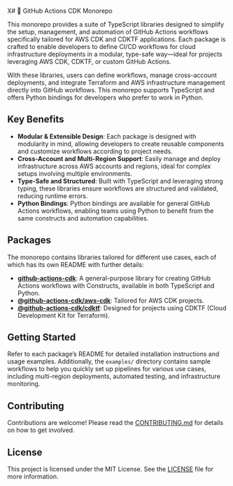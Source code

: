 X# 🚧 GitHub Actions CDK Monorepo

This monorepo provides a suite of TypeScript libraries designed to simplify the setup, management, and automation of GitHub Actions workflows specifically tailored for AWS CDK and CDKTF applications. Each package is crafted to enable developers to define CI/CD workflows for cloud infrastructure deployments in a modular, type-safe way—ideal for projects leveraging AWS CDK, CDKTF, or custom GitHub Actions.

With these libraries, users can define workflows, manage cross-account deployments, and integrate Terraform and AWS infrastructure management directly into GitHub workflows. This monorepo supports TypeScript and offers Python bindings for developers who prefer to work in Python.

## Key Benefits

- **Modular & Extensible Design**: Each package is designed with modularity in mind, allowing developers to create reusable components and customize workflows according to project needs.
- **Cross-Account and Multi-Region Support**: Easily manage and deploy infrastructure across AWS accounts and regions, ideal for complex setups involving multiple environments.
- **Type-Safe and Structured**: Built with TypeScript and leveraging strong typing, these libraries ensure workflows are structured and validated, reducing runtime errors.
- **Python Bindings**: Python bindings are available for general GitHub Actions workflows, enabling teams using Python to benefit from the same constructs and automation capabilities.

## Packages

The monorepo contains libraries tailored for different use cases, each of which has its own README with further details:
- [**github-actions-cdk**](./packages/github-actions-cdk/README.md): A general-purpose library for creating GitHub Actions workflows with Constructs, available in both TypeScript and Python.
- [**@github-actions-cdk/aws-cdk**](./packages/@github-actions-cdk/aws-cdk/README.md): Tailored for AWS CDK projects.
- [**@github-actions-cdk/cdktf**](./packages/@github-actions-cdk/cdktf/README.md): Designed for projects using CDKTF (Cloud Development Kit for Terraform).


## Getting Started

Refer to each package’s README for detailed installation instructions and usage examples. Additionally, the `examples/` directory contains sample workflows to help you quickly set up pipelines for various use cases, including multi-region deployments, automated testing, and infrastructure monitoring.

## Contributing

Contributions are welcome! Please read the [CONTRIBUTING.md](./CONTRIBUTING.md) for details on how to get involved.

## License

This project is licensed under the MIT License. See the [LICENSE](./LICENCE) file for more information.
